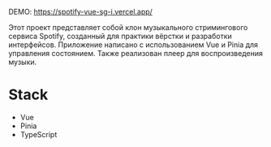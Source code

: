 DEMO: https://spotify-vue-sg-i.vercel.app/

Этот проект представляет собой клон музыкального стримингового сервиса Spotify, созданный для практики вёрстки и разработки интерфейсов. Приложение написано с использованием Vue и Pinia для управления состоянием. Также реализован плеер для воспроизведения музыки.

# Stack
- Vue
- Pinia
- TypeScript
